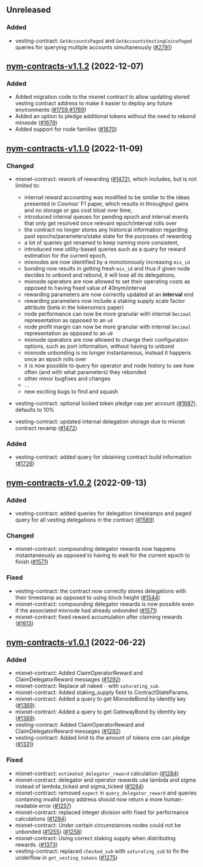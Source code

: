 ## Unreleased

### Added

- vesting-contract: `GetAccountsPaged` and `GetAccountsVestingCoinsPaged` queries for querying multiple accounts simultaneously ([#2791])

[#2791]: https://github.com/nymtech/nym/pull/2791

## [nym-contracts-v1.1.2](https://github.com/nymtech/nym/tree/nym-contracts-v1.1.2) (2022-12-07)

### Added

- Added migration code to the mixnet contract to allow updating stored vesting contract address to make it easier to deploy any future environments ([#1759],[#1769])
- Added an option to pledge additional tokens without the need to rebond minxode ([#1679])
- Added support for node families ([#1670])

[#1670]: https://github.com/nymtech/nym/pull/1670
[#1679]: https://github.com/nymtech/nym/pull/1679
[#1759]: https://github.com/nymtech/nym/pull/1759
[#1769]: https://github.com/nymtech/nym/pull/1769

## [nym-contracts-v1.1.0](https://github.com/nymtech/nym/tree/nym-contracts-v1.1.0) (2022-11-09)

### Changed
- mixnet-contract: rework of rewarding ([#1472]), which includes, but is not limited to:
  - internal reward accounting was modified to be similar to the ideas presented in Cosmos' F1 paper, which results in throughput gains and no storage or gas cost bloat over time,
  - introduced internal queues for pending epoch and interval events that only get resolved once relevant epoch/interval rolls over
  - the contract no longer stores any historical information regarding past epochs/parameters/stake state for the purposes of rewarding
  - a lot of queries got renamed to keep naming more consistent,
  - introduced new utility-based queries such as a query for reward estimation for the current epoch,
  - mixnodes are now identified by a monotonously increasing `mix_id`
  - bonding now results in getting fresh `mix_id` and thus if given node decides to unbond and rebond, it will lose all its delegations,
  - mixnode operators are now allowed to set their operating costs as opposed to having fixed value of 40nym/interval
  - rewarding parameters are now correctly updated at an **interval** end
  - rewarding parameters now include a staking supply scale factor attribute (beta in the tokenomics paper)
  - node performance can now be more granular with internal `Decimal` representation as opposed to an `u8`
  - node profit margin can now be more granular with internal `Decimal` representation as opposed to an `u8`
  - mixnode operators are now allowed to change their configuration options, such as port information, without having to unbond
  - mixnode unbonding is no longer instantaneous, instead it happens once an epoch rolls over
  - it is now possible to query for operator and node history to see how often (and with what parameters) they rebonded
  - other minor bugfixes and changes
  - ...
  - new exciting bugs to find and squash

- vesting-contract: optional locked token pledge cap per account ([#1687]), defaults to 10%
- vesting-contract: updated internal delegation storage due to mixnet contract revamp ([#1472])

### Added
- vesting-contract: added query for obtaining contract build information ([#1726])

[#1472]: https://github.com/nymtech/nym/pull/1472
[#1687]: https://github.com/nymtech/nym/pull/1687
[#1726]: https://github.com/nymtech/nym/pull/1726


## [nym-contracts-v1.0.2](https://github.com/nymtech/nym/tree/nym-contracts-v1.0.2) (2022-09-13)

### Added

- vesting-contract: added queries for delegation timestamps and paged query for all vesting delegations in the contract ([#1569])

### Changed

- mixnet-contract: compounding delegator rewards now happens instantaneously as opposed to having to wait for the current epoch to finish ([#1571])

### Fixed

- vesting-contract: the contract now correctly stores delegations with their timestamp as opposed to using block height ([#1544])
- mixnet-contract: compounding delegator rewards is now possible even if the associated mixnode had already unbonded ([#1571])
- mixnet-contract: fixed reward accumulation after claiming rewards ([#1613])

[#1544]: https://github.com/nymtech/nym/pull/1544
[#1569]: https://github.com/nymtech/nym/pull/1569
[#1571]: https://github.com/nymtech/nym/pull/1571
[#1613]: https://github.com/nymtech/nym/pull/1613

## [nym-contracts-v1.0.1](https://github.com/nymtech/nym/tree/nym-contracts-v1.0.1) (2022-06-22)

### Added

- mixnet-contract: Added ClaimOperatorReward and ClaimDelegatorReward messages ([#1292])
- mixnet-contract: Replace all naked `-` with `saturating_sub`.
- mixnet-contract: Added staking_supply field to ContractStateParams.
- mixnet-contract: Added a query to get MixnodeBond by identity key ([#1369]).
- mixnet-contract: Added a query to get GatewayBond by identity key ([#1369]).
- vesting-contract: Added ClaimOperatorReward and ClaimDelegatorReward messages ([#1292])
- vesting-contract: Added limit to the amount of tokens one can pledge ([#1331])

### Fixed

- mixnet-contract: `estimated_delegator_reward` calculation ([#1284])
- mixnet-contract: delegator and operator rewards use lambda and sigma instead of lambda_ticked and sigma_ticked ([#1284])
- mixnet-contract: removed `expect` in `query_delegator_reward` and queries containing invalid proxy address should now return a more human-readable error ([#1257])
- mixnet-contract: replaced integer division with fixed for performance calculations ([#1284])
- mixnet-contract: Under certain circumstances nodes could not be unbonded ([#1255](https://github.com/nymtech/nym/issues/1255)) ([#1258])
- mixnet-contract: Using correct staking supply when distributing rewards. ([#1373])
- vesting-contract: replaced `checked_sub` with `saturating_sub` to fix the underflow in `get_vesting_tokens` ([#1275])


[#1255]: https://github.com/nymtech/nym/pull/1255
[#1257]: https://github.com/nymtech/nym/pull/1257
[#1258]: https://github.com/nymtech/nym/pull/1258
[#1275]: https://github.com/nymtech/nym/pull/1275
[#1284]: https://github.com/nymtech/nym/pull/1284
[#1292]: https://github.com/nymtech/nym/pull/1292
[#1331]: https://github.com/nymtech/nym/pull/1331
[#1369]: https://github.com/nymtech/nym/pull/1369
[#1373]: https://github.com/nymtech/nym/pull/1373
